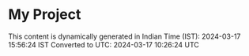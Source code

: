 # My Project

This content is dynamically generated in Indian Time (IST): 2024-03-17 15:56:24 IST
Converted to UTC: 2024-03-17 10:26:24 UTC
